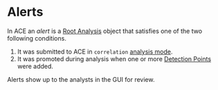 # Alerts

In ACE an *alert* is a [Root Analysis](root_analysis.md) object that satisfies one of the two following conditions.

1. It was submitted to ACE in `correlation` [analysis mode](analysis_modes.md).
2. It was promoted during analysis when one or more [Detection Points](detection_points.md) were added.

Alerts show up to the analysts in the GUI for review.